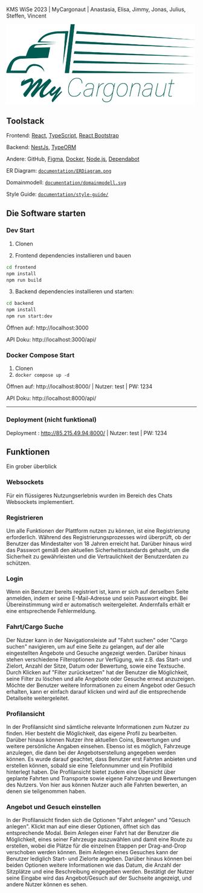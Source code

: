 KMS WiSe 2023 | MyCargonaut | Anastasia, Elisa, Jimmy, Jonas, Julius, Steffen, Vincent

<img src="frontend/src/assets/img/Logo.png"  width="500px" />


## Toolstack
Frontend: [React](https://react.dev/), [TypeScript](https://www.typescriptlang.org/), [React Bootstrap](https://react-bootstrap.netlify.app/)

Backend: [NestJs](https://nestjs.com/), [TypeORM](https://typeorm.io/)

Andere: GitHub, [Figma](https://www.figma.com/), [Docker](https://www.docker.com/), [Node.js](https://nodejs.org/en), [Dependabot](https://github.com/dependabot)


ER Diagram:  [`documentation/ERDiagram.png`](documentation/ERDiagram.png)

Domainmodell:  [`documentation/domainmodell.svg`](documentation/domainmodell.svg)

Style Guide:  [`documentation/style-guide/`](documentation/style-guide/)


## Die Software starten

### Dev Start
1. Clonen

2. Frontend dependencies installieren und bauen
```bash
cd frontend
npm install
npm run build
```

3. Backend dependencies installieren und starten:
```bash
cd backend
npm install
npm run start:dev
```

Öffnen auf: http://localhost:3000

API Doku: http://localhost:3000/api/


### Docker Compose Start
1. Clonen
2. `docker compose up -d`

Öffnen auf: http://localhost:8000/ | Nutzer: test | PW: 1234

API Doku: http://localhost:8000/api/

___
### Deployment (nicht funktional)

Deployment : http://85.215.49.94:8000/ | Nutzer: test | PW: 1234


## Funktionen
Ein grober überblick

### Websockets
Für ein flüssigeres Nutzungserlebnis wurden im Bereich des Chats Websockets implementiert.

### Registrieren
Um alle Funktionen der Plattform nutzen zu können, ist eine Registrierung erforderlich. Während des Registrierungsprozesses wird überprüft, ob der Benutzer das Mindestalter von 18 Jahren erreicht hat. Darüber hinaus wird das Passwort gemäß den aktuellen Sicherheitsstandards gehasht, um die Sicherheit zu gewährleisten und die Vertraulichkeit der Benutzerdaten zu schützen.

### Login
Wenn ein Benutzer bereits registriert ist, kann er sich auf derselben Seite anmelden, indem er seine E-Mail-Adresse und sein Passwort eingibt. Bei Übereinstimmung wird er automatisch weitergeleitet. Andernfalls erhält er eine entsprechende Fehlermeldung.

### Fahrt/Cargo Suche
Der Nutzer kann in der Navigationsleiste auf "Fahrt suchen" oder "Cargo suchen" navigieren, um auf eine Seite zu gelangen, auf der alle eingestellten Angebote und Gesuche angezeigt werden. Darüber hinaus stehen verschiedene Filteroptionen zur Verfügung, wie z.B. das Start- und Zielort, Anzahl der Sitze, Datum oder Bewertung, sowie eine Textsuche. Durch Klicken auf "Filter zurücksetzen" hat der Benutzer die Möglichkeit, seine Filter zu löschen und alle Angebote oder Gesuche erneut anzuzeigen. Möchte der Benutzer weitere Informationen zu einem Angebot oder Gesuch erhalten, kann er einfach darauf klicken und wird auf die entsprechende Detailseite weitergeleitet.

### Profilansicht
In der Profilansicht sind sämtliche relevante Informationen zum Nutzer zu finden. Hier besteht die Möglichkeit, das eigene Profil zu bearbeiten. Darüber hinaus können Nutzer ihre aktuellen Coins, Bewertungen und weitere persönliche Angaben einsehen. Ebenso ist es möglich, Fahrzeuge anzulegen, die dann bei der Angebotserstellung angegeben werden können. Es wurde darauf geachtet, dass Benutzer erst Fahrten anbieten und erstellen können, sobald sie eine Telefonnummer und ein Profilbild hinterlegt haben. Die Profilansicht bietet zudem eine Übersicht über geplante Fahrten und Transporte sowie eigene Fahrzeuge und Bewertungen des Nutzers. Von hier aus können Nutzer auch alle Fahrten bewerten, an denen sie teilgenommen haben.

### Angebot und Gesuch einstellen
In der Profilansicht finden sich die Optionen "Fahrt anlegen" und "Gesuch anlegen". Klickt man auf eine dieser Optionen, öffnet sich das entsprechende Modal. Beim Anlegen einer Fahrt hat der Benutzer die Möglichkeit, eines seiner Fahrzeuge auszuwählen und damit eine Route zu erstellen, wobei die Plätze für die einzelnen Etappen per Drag-and-Drop verschoben werden können. Beim Anlegen eines Gesuches kann der Benutzer lediglich Start- und Zielorte angeben. Darüber hinaus können bei beiden Optionen weitere Informationen wie das Datum, die Anzahl der Sitzplätze und eine Beschreibung eingegeben werden. Bestätigt der Nutzer seine Eingabe wird das Angebot/Gesuch auf der Suchseite angezeigt, und andere Nutzer können es sehen.


